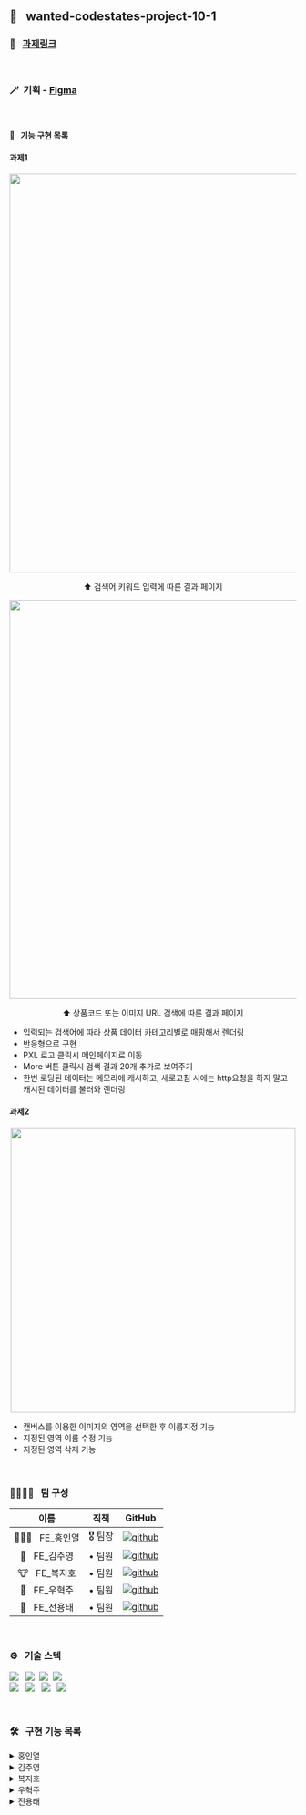 <br />

## 🌈 &nbsp; wanted-codestates-project-10-1

### 📎 &nbsp; [과제링크](https://xenodochial-goldwasser-50a9b3.netlify.app)

<br />

### 🪄&nbsp; 기획 - [Figma](https://www.figma.com/file/a5bjAfNT7BuWpGPrmwJqJY/Untitled?node-id=0%3A1)
 
<br /> 
 
#### 🎉 &nbsp; 기능 구현 목록

#### 과제1

<div align="center">
 <img width="700px" src="https://user-images.githubusercontent.com/32476867/160280039-99bede39-0eef-46cd-8a94-aae28bdf172c.gif" />
 <p>⬆️  검색어 키워드 입력에 따른 결과 페이지</p>
 
 <img width="700px" src="https://user-images.githubusercontent.com/32476867/160280241-05ece958-7959-4c80-b650-1a81ad50784d.gif" />
 <p>⬆️  상품코드 또는 이미지 URL 검색에 따른 결과 페이지</p>
</div>

- 입력되는 검색어에 따라 상품 데이터 카테고리별로 매핑해서 렌더링
- 반응형으로 구현
- PXL 로고 클릭시 메인페이지로 이동
- More 버튼 클릭시 검색 결과 20개 추가로 보여주기
- 한번 로딩된 데이터는 메모리에 캐시하고, 새로고침 시에는 http요청을 하지 말고 캐시된 데이터를 불러와 렌더링

#### 과제2
<div align="center">
<img width="500px" src="https://user-images.githubusercontent.com/87487161/159151534-fb75745f-1073-406c-b0cb-07cffced331b.gif"/>
</div>

- 캔버스를 이용한 이미지의 영역을 선택한 후 이름지정 기능
- 지정된 영역 이름 수정 기능
- 지정된 영역 삭제 기능

<br />

### 👨‍👨‍👧‍👧 &nbsp; 팀 구성

|     이름     | 직책 |                                                                  GitHub                                                                   |
| :----------: | :----: | :-------------------------------------------------------------------------------------------------------------------------------------: |
| 🏄🏻‍♂️ &nbsp; FE_홍인열 | 🎖 팀장  |  [![github](https://img.shields.io/badge/홍인열-181717?style=flat-square&logo=GitHub&logoColor=white)](https://github.com/hinyc)    |
| 🐸 &nbsp; FE_김주영 | • 팀원  | [![github](https://img.shields.io/badge/김주영-181717?style=flat-square&logo=GitHub&logoColor=white)](https://github.com/juo1221) |
| 🐮 &nbsp; FE_복지호 | • 팀원  |   [![github](https://img.shields.io/badge/복지호-181717?style=flat-square&logo=GitHub&logoColor=white)](https://github.com/Jiho31)    |
| 🍔 &nbsp; FE_우혁주 | • 팀원  | [![github](https://img.shields.io/badge/우혁주-181717?style=flat-square&logo=GitHub&logoColor=white)](https://github.com/Space-Belt) |
| 🍕 &nbsp; FE_전용태 | • 팀원  |    [![github](https://img.shields.io/badge/전용태-181717?style=flat-square&logo=GitHub&logoColor=white)](https://github.com/yong313)     |

<br />

### ️⚙️ &nbsp; 기술 스텍 

<img src="https://img.shields.io/badge/Reat-333333?style=flat-round&logo=React&logoColor=ffffff"/></a> &nbsp;
<img src="https://img.shields.io/badge/JavaScript-333333?style=flat-round&logo=JavaScript&logoColor=ffffff"/></a>&nbsp;
<img src="https://img.shields.io/badge/HTML5-333333?style=flat-round&logo=HTML5&logoColor=ffffff"/></a>&nbsp;
<img src="https://img.shields.io/badge/CSS3-333333?style=flat-round&logo=CSS3&logoColor=ffffff"/></a> &nbsp;<br />
<img src="https://img.shields.io/badge/Redux-333333?style=flat-round&logo=Redux&logoColor=ffffff"/></a> &nbsp;
<img src="https://img.shields.io/badge/Axios-333333?style=flat-round&logo=PlayStation&logoColor=ffffff"/></a> &nbsp;
<img src="https://img.shields.io/badge/Figma-333333?style=flat-round&logo=Figma&logoColor=ffffff"/></a> &nbsp;
<img src="https://img.shields.io/badge/Discord-333333?style=flat-round&logo=Discord&logoColor=ffffff"/></a> &nbsp;

<br />

### 🛠 &nbsp; 구현 기능 목록

<details>
  <summary>홍인열</summary>
  <ul>
   <li>과제2 캔버스 영역 선택 기능 구현</li>
   <li>선택된 영역 텍스트 수정 및 삭제 기능 구현</li>
  </ul>
</details>
<details>
  <summary>김주영</summary>
  <ul>
   
  </ul>
</details>
<details>
  <summary>복지호</summary>
  
 - 과제1 상품코드 또는 이미지 URL 검색 결과 페이지 구현
 - 반응형 레이아웃 구현
 - 검색어에 따라 나타낼 데이터 매핑 (주영님과 같이)
   - 노션 페이지 참고 (https://shorthaired-dart-17b.notion.site/5-e33bdd94e68e44a5a14dd7cabfdf5c16)
 
</details>
<details>
  <summary>우혁주</summary>
    <ul>
     <li>캔버스 & 모달창 구현</li>
     <li>선택된 영역 텍스트 수정 및 삭제 기능 구현</li>
     <li>인열님과 페어코딩</li>
    </ul>
</details>
<details>
  <summary>전용태</summary>
  <ul>
   <li>화상면접 및 코로나로 프로젝트 불참</li>
  </ul>
</details>


<br />

